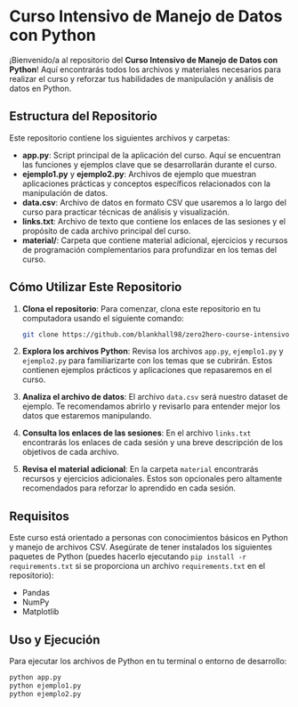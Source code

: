 # Curso Intensivo de Manejo de Datos con Python

¡Bienvenido/a al repositorio del **Curso Intensivo de Manejo de Datos con Python**! Aquí encontrarás todos los archivos y materiales necesarios para realizar el curso y reforzar tus habilidades de manipulación y análisis de datos en Python.

## Estructura del Repositorio

Este repositorio contiene los siguientes archivos y carpetas:

- **app.py**: Script principal de la aplicación del curso. Aquí se encuentran las funciones y ejemplos clave que se desarrollarán durante el curso.
- **ejemplo1.py** y **ejemplo2.py**: Archivos de ejemplo que muestran aplicaciones prácticas y conceptos específicos relacionados con la manipulación de datos.
- **data.csv**: Archivo de datos en formato CSV que usaremos a lo largo del curso para practicar técnicas de análisis y visualización.
- **links.txt**: Archivo de texto que contiene los enlaces de las sesiones y el propósito de cada archivo principal del curso.
- **material/**: Carpeta que contiene material adicional, ejercicios y recursos de programación complementarios para profundizar en los temas del curso.

## Cómo Utilizar Este Repositorio

1. **Clona el repositorio**: Para comenzar, clona este repositorio en tu computadora usando el siguiente comando:
    ```bash
    git clone https://github.com/blankhall98/zero2hero-course-intensivo-datos.git
    ```

2. **Explora los archivos Python**: Revisa los archivos `app.py`, `ejemplo1.py` y `ejemplo2.py` para familiarizarte con los temas que se cubrirán. Estos contienen ejemplos prácticos y aplicaciones que repasaremos en el curso.

3. **Analiza el archivo de datos**: El archivo `data.csv` será nuestro dataset de ejemplo. Te recomendamos abrirlo y revisarlo para entender mejor los datos que estaremos manipulando.

4. **Consulta los enlaces de las sesiones**: En el archivo `links.txt` encontrarás los enlaces de cada sesión y una breve descripción de los objetivos de cada archivo.

5. **Revisa el material adicional**: En la carpeta `material` encontrarás recursos y ejercicios adicionales. Estos son opcionales pero altamente recomendados para reforzar lo aprendido en cada sesión.

## Requisitos

Este curso está orientado a personas con conocimientos básicos en Python y manejo de archivos CSV. Asegúrate de tener instalados los siguientes paquetes de Python (puedes hacerlo ejecutando `pip install -r requirements.txt` si se proporciona un archivo `requirements.txt` en el repositorio):

- Pandas
- NumPy
- Matplotlib

## Uso y Ejecución

Para ejecutar los archivos de Python en tu terminal o entorno de desarrollo:

```bash
python app.py
python ejemplo1.py
python ejemplo2.py
